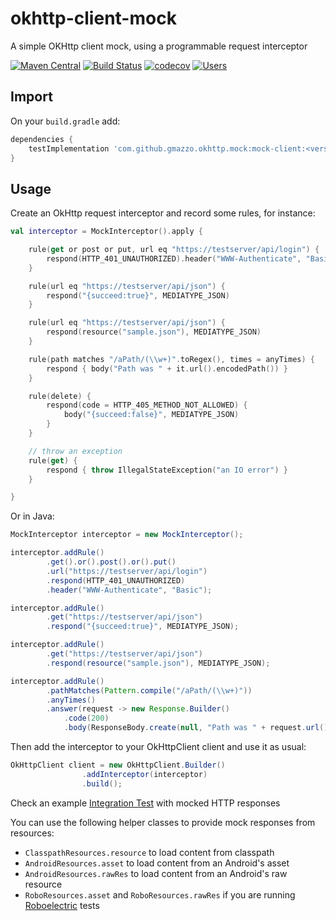 # okhttp-client-mock
A simple OKHttp client mock, using a programmable request interceptor

[![Maven Central](https://img.shields.io/maven-central/v/com.github.gmazzo.okhttp.mock/mock-client)](https://central.sonatype.com/artifact/com.github.gmazzo.okhttp.mock/mock-client)
[![Build Status](https://github.com/gmazzo/okhttp-client-mock/actions/workflows/build.yaml/badge.svg)](https://github.com/gmazzo/okhttp-client-mock/actions/workflows/build.yaml)
[![codecov](https://codecov.io/gh/gmazzo/okhttp-client-mock/branch/master/graph/badge.svg)](https://codecov.io/gh/gmazzo/okhttp-client-mock)
[![Users](https://img.shields.io/badge/users_by-Sourcegraph-purple)](https://sourcegraph.com/search?q=content:okhttp-mock\b+content:com.github.gmazzo.okhttp+-repo:github.com/gmazzo/okhttp-client-mock&patternType=regexp)

## Import
On your `build.gradle` add:
```groovy
dependencies {
    testImplementation 'com.github.gmazzo.okhttp.mock:mock-client:<version>'
}
```

## Usage
Create an OkHttp request interceptor and record some rules, for instance:
```kotlin
val interceptor = MockInterceptor().apply {

    rule(get or post or put, url eq "https://testserver/api/login") {
        respond(HTTP_401_UNAUTHORIZED).header("WWW-Authenticate", "Basic")
    }

    rule(url eq "https://testserver/api/json") {
        respond("{succeed:true}", MEDIATYPE_JSON)
    }

    rule(url eq "https://testserver/api/json") {
        respond(resource("sample.json"), MEDIATYPE_JSON)
    }

    rule(path matches "/aPath/(\\w+)".toRegex(), times = anyTimes) {
        respond { body("Path was " + it.url().encodedPath()) }
    }

    rule(delete) {
        respond(code = HTTP_405_METHOD_NOT_ALLOWED) {
            body("{succeed:false}", MEDIATYPE_JSON)
        }
    }

    // throw an exception
    rule(get) {
        respond { throw IllegalStateException("an IO error") }
    }

}
```
Or in Java:
```java
MockInterceptor interceptor = new MockInterceptor();

interceptor.addRule()
        .get().or().post().or().put()
        .url("https://testserver/api/login")
        .respond(HTTP_401_UNAUTHORIZED)
        .header("WWW-Authenticate", "Basic");

interceptor.addRule()
        .get("https://testserver/api/json")
        .respond("{succeed:true}", MEDIATYPE_JSON);

interceptor.addRule()
        .get("https://testserver/api/json")
        .respond(resource("sample.json"), MEDIATYPE_JSON);

interceptor.addRule()
        .pathMatches(Pattern.compile("/aPath/(\\w+)"))
        .anyTimes()
        .answer(request -> new Response.Builder()
            .code(200)
            .body(ResponseBody.create(null, "Path was " + request.url().encodedPath())));
```

Then add the interceptor to your OkHttpClient client and use it as usual:
```java
OkHttpClient client = new OkHttpClient.Builder()
                .addInterceptor(interceptor)
                .build();
```

Check an example [Integration Test](/library/src/test/java/okhttp3/mock/MockInterceptorITTest.java) with mocked HTTP responses

You can use the following helper classes to provide mock responses from resources:
- `ClasspathResources.resource` to load content from classpath
- `AndroidResources.asset` to load content from an Android's asset
- `AndroidResources.rawRes` to load content from an Android's raw resource
- `RoboResources.asset` and `RoboResources.rawRes` if you are running [Roboelectric](https://github.com/robolectric/robolectric) tests
